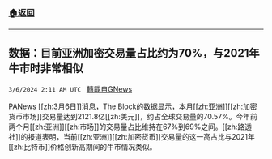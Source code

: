 ###  [:house:返回](README.md)
---


## 数据：目前亚洲加密交易量占比约为70%，与2021年牛市时非常相似
`3/6/2024 2:11 AM UTC ` [轉載自GNews](https://gnews.org/articles/2368840)

PANews [[zh:3月6日]]消息，The Block的数据显示，本月[[zh:亚洲]][[zh:加密货币市场]]交易量达到2121.8亿[[zh:美元]]，约占全球交易量的70.57%。今年前两个月[[zh:亚洲]][[zh:市场]]的交易量占比维持在67%到69%之间。[[zh:路透社]]的报道表明，当前[[zh:亚洲]][[zh:加密货币]]交易量的这一高占比与2021年[[zh:比特币]]价格创新高期间的牛市情况类似。
